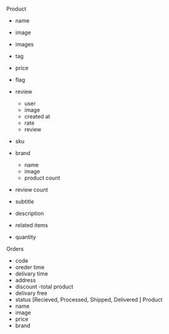 Product 
  - name 
  - image
  - images

  - tag 
  - price 
  - flag
  - review
    - user 
    - image
    - created at 
    - rate
    - review

  - sku
  - brand 
    - name 
    - image
    - product count

  - review count
  - subtitle 
  - description
  - related items
  - quantity








Orders
 - code 
 - oreder time
 - delivary time
 - address
 - discount
 -total product
 - delivary free
 - status [Recieved, Processed, Shipped, Delivered ]
 Product
  - name
  - image
  - price
  - brand 